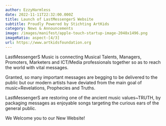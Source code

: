 ```yaml
---
author: EzzyHarmless
date: 2022-11-11T22:32:00.000Z
title: Launch of LastMessengerS Website
subtitle: Proudly Powered by Stichting ArtKids
category: News & Announcements
image: /images/manifest/apple-touch-startup-image-2048x1496.png
imageRatio: aspect-[4/3]
url: https://www.artkidsfoundation.org
---
```

LastMessengerS Music is connecting Musical Talents, Managers, Promoters, Marketers and ICT/Media professionals together so as to reach the world with vital messages.

Granted, so many important messages are begging to be delivered to the public but our modern artists have deviated from the main goal of music=Revelations, Prophecies and Truths.

LastMessengerS are restoring one of the ancient music values~TRUTH, by packaging messages as enjoyable songs targeting the curious ears of the general public.

We Welcome you to our New Website!